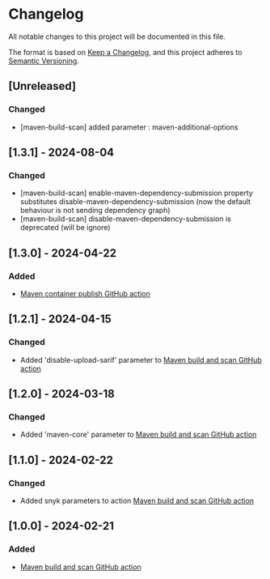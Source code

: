 # Changelog

All notable changes to this project will be documented in this file.

The format is based on [Keep a Changelog](https://keepachangelog.com/en/1.1.0/),
and this project adheres to [Semantic Versioning](https://semver.org/spec/v2.0.0.html).

## [Unreleased]

### Changed 

- [maven-build-scan] added parameter : maven-additional-options

## [1.3.1] - 2024-08-04

### Changed

- [maven-build-scan] enable-maven-dependency-submission property substitutes disable-maven-dependency-submission
  (now the default behaviour is not sending dependency graph)
- [maven-build-scan] disable-maven-dependency-submission is deprecated (will be ignore)

## [1.3.0] - 2024-04-22

### Added

- [Maven container publish GitHub action](maven-container-publish/maven-container-publish.md)

## [1.2.1] - 2024-04-15

### Changed

- Added 'disable-upload-sarif' parameter to [Maven build and scan GitHub action](maven-build-scan/maven-build-scan.md)

## [1.2.0] - 2024-03-18

### Changed

- Added 'maven-core' parameter to [Maven build and scan GitHub action](maven-build-scan/maven-build-scan.md)

## [1.1.0] - 2024-02-22

### Changed

- Added snyk parameters to action [Maven build and scan GitHub action](maven-build-scan/maven-build-scan.md)

## [1.0.0] - 2024-02-21

### Added

- [Maven build and scan GitHub action](maven-build-scan/maven-build-scan.md)
